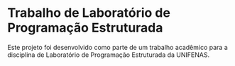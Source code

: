# Trabalho de Laboratório de Programação Estruturada
Este projeto foi desenvolvido como parte de um trabalho acadêmico para a disciplina de Laboratório de Programação Estruturada da UNIFENAS.
